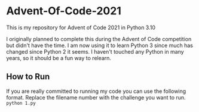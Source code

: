 # Advent-Of-Code-2021
This is my repository for Advent of Code 2021 in Python 3.10

I originally planned to complete this during the Advent of Code competition but didn't have the time. I am now using it to learn Python 3 since much has changed since Python 2 it seems. I haven't touched any Python in many years, so it should be a fun way to relearn.

## How to Run
If you are really committed to running my code you can use the following format. Replace the filename number with the challenge you want to run.
`python 1.py`